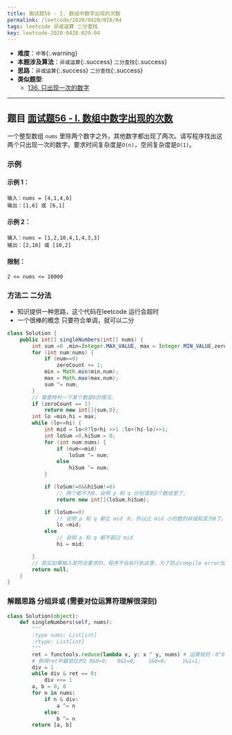 ```yaml
---
title: 面试题56 - I. 数组中数字出现的次数
permalink: /leetcode/2020/0428/028/04
tags: leetcode 异或运算 二分查找
key: leetcode-2020-0428-029-04
---
```

- __难度__：`中等`{:.warning}
- __本题涉及算法__：`异或运算`{:.success}  `二分查找`{:.success}
- __思路__：`异或运算`{:.success}  `二分查找`{:.success}
- __类似题型__:
  - [136. 只出现一次的数字](/leetcode/2020/0428/028/03)

---

## 题目 [面试题56 - I. 数组中数字出现的次数](https://leetcode-cn.com/problems/shu-zu-zhong-shu-zi-chu-xian-de-ci-shu-lcof/)
一个整型数组 `nums` 里除两个数字之外，其他数字都出现了两次。请写程序找出这两个只出现一次的数字。要求时间复杂度是`O(n)`，空间复杂度是`O(1)`。

### 示例
#### 示例 1：
```
输入：nums = [4,1,4,6]
输出：[1,6] 或 [6,1]
```
#### 示例 2：
```
输入：nums = [1,2,10,4,1,4,3,3]
输出：[2,10] 或 [10,2]
```

#### 限制：
```
2 <= nums <= 10000
```


### 方法二 二分法
- 知识提供一种思路，这个代码在leetcode 运行会超时
- 一个很棒的概念 只要符合单调，就可以二分

```java
class Solution {
    public int[] singleNumbers(int[] nums) {
        int sum =0 ,min=Integer.MAX_VALUE, max = Integer.MIN_VALUE,zeroCount = 0;
        for (int num:nums) {
            if (num==0)
                zeroCount += 1;
            min = Math.min(min,num);
            max = Math.max(max,num);
            sum ^= num;
        }
        // 需要特判一下某个数是0的情况。
        if (zeroCount == 1)
            return new int[]{sum,0};
        int lo =min,hi = max;
        while (lo<=hi) {
            int mid = lo<0?lo+hi >>1 :lo+(hi-lo)>>1;
            int loSum =0,hiSum = 0;
            for (int num:nums) {
                if (num<=mid)
                    loSum ^= num;
                else
                    hiSum ^= num;
            }

            if (loSum!=0&&hiSum!=0)
                // 两个都不为0，说明 p 和 q 分别落到2个数组里了。
                return new int[]{loSum,hiSum};

            if (loSum==0)
                // 说明 p 和 q 都比 mid 大，所以比 mid 小的数的异或和变为0了。
                lo =mid;
            else
                // 说明 p 和 q 都不超过 mid
                hi = mid;

        }
        // 其实如果输入是符合要求的，程序不会执行到这里，为了防止compile error加一下
        return null;
    }
}
```

### 解题思路  分组异或 (需要对位运算符理解很深刻)
```python
class Solution(object):
    def singleNumbers(self, nums):
        """
        :type nums: List[int]
        :rtype: List[int]
        """
        ret = functools.reduce(lambda x, y: x ^ y, nums) # 运算规则：0^0=0；   0^1=1；   1^0=1；   1^1=0；
        # 获得ret中最低位的1 0&0=0;   0&1=0;    1&0=0;     1&1=1;
        div = 1
        while div & ret == 0:
            div <<= 1
        a, b = 0, 0
        for n in nums:
            if n & div:
                a ^= n
            else:
                b ^= n
        return [a, b]


```
